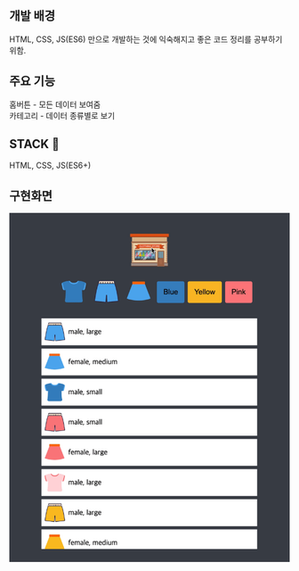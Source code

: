 ## 개발 배경
HTML, CSS, JS(ES6) 만으로 개발하는 것에 익숙해지고 
좋은 코드 정리를 공부하기 위함.

## 주요 기능
홈버튼 - 모든 데이터 보여줌  
카테고리 - 데이터 종류별로 보기  

## STACK 🔧 
HTML, CSS, JS(ES6+)

## 구현화면

![](/images/implement.gif)
